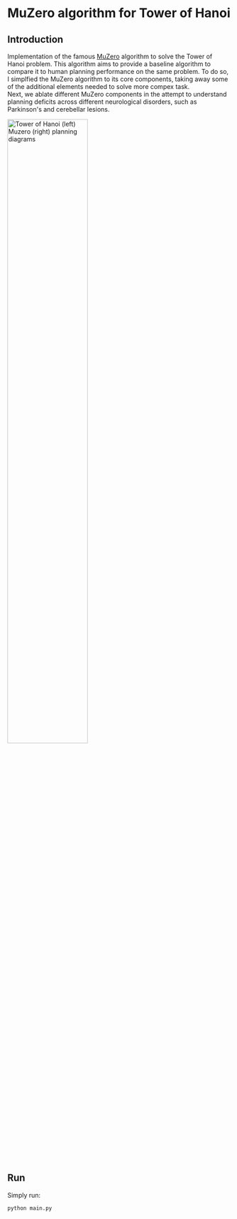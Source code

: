 # MuZero algorithm for Tower of Hanoi
## Introduction
Implementation of the famous [MuZero](https://arxiv.org/abs/1911.08265) algorithm  to solve the Tower of Hanoi problem. This algorithm aims to provide a baseline algorithm to compare it to human planning performance on the same problem. To do so, I simplfied the MuZero algorithm to its core components, taking away some of the additional elements needed to solve more compex task.  
Next, we ablate different MuZero components in the attempt to understand planning deficits across different neurological disorders, such as Parkinson's and cerebellar lesions.   

<img src="https://github.com/michele1993/Muzero-Cerebellum/blob/master/img/TOH_MuZero.png" alt="Tower of Hanoi (left) Muzero (right) planning diagrams" width="60%" height="60%">

## Run
Simply run:

```python
python main.py
```
